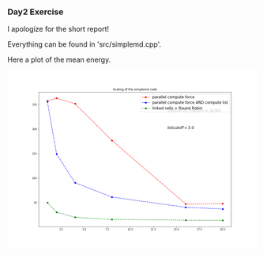 ### Day2 Exercise

I apologize for the short report!

Everything can be found in 'src/simplemd.cpp'.

Here a plot of the mean energy.

![Figure](scaling.png)
